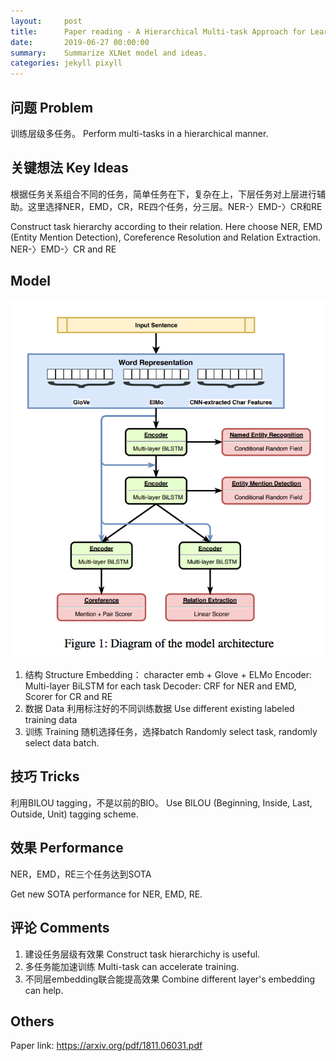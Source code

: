 ```yaml
---
layout:     post
title:      Paper reading - A Hierarchical Multi-task Approach for Learning Embeddings from Semantic Tasks
date:       2019-06-27 00:00:00
summary:    Summarize XLNet model and ideas.
categories: jekyll pixyll
---
```


## 问题 Problem

训练层级多任务。
Perform multi-tasks in a hierarchical manner.

## 关键想法 Key Ideas

根据任务关系组合不同的任务，简单任务在下，复杂在上，下层任务对上层进行辅助。这里选择NER，EMD，CR，RE四个任务，分三层。NER-〉EMD-〉CR和RE

Construct task hierarchy according to their relation. Here choose NER, EMD (Entity Mention Detection), Coreference Resolution and Relation Extraction. NER-〉EMD-〉CR and RE

## Model

![model structure](images/model.png "Logo Title Text 1")

1. 结构 Structure
   Embedding： character emb + Glove + ELMo
   Encoder: Multi-layer BiLSTM for each task
   Decoder: CRF for NER and EMD, Scorer for CR and RE
2. 数据 Data
   利用标注好的不同训练数据
   Use different existing labeled training data
3. 训练 Training
   随机选择任务，选择batch
   Randomly select task, randomly select data batch.

## 技巧 Tricks

利用BILOU tagging，不是以前的BIO。
Use BILOU (Beginning, Inside, Last, Outside, Unit) tagging scheme.

## 效果 Performance

NER，EMD，RE三个任务达到SOTA

Get new SOTA performance for NER, EMD, RE.

## 评论 Comments

1. 建设任务层级有效果 Construct task hierarchichy is useful.
2. 多任务能加速训练 Multi-task can accelerate training.
3. 不同层embedding联合能提高效果 Combine different layer's embedding can help.

## Others

Paper link: <https://arxiv.org/pdf/1811.06031.pdf>

